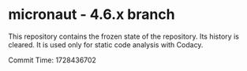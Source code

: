 # micronaut - 4.6.x branch

This repository contains the frozen state of the repository.
Its history is cleared. It is used only for static code
analysis with Codacy.

Commit Time: 1728436702